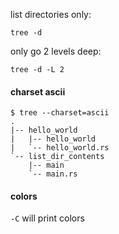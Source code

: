 list directories only:
```
tree -d
```

only go 2 levels deep:
```
tree -d -L 2
```

#### charset ascii

```
$ tree --charset=ascii
.
|-- hello_world
|   |-- hello_world
|   `-- hello_world.rs
`-- list_dir_contents
    |-- main
    `-- main.rs
```

#### colors

`-C` will print colors
